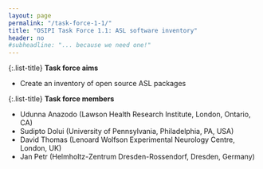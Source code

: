 ```yaml
---
layout: page
permalink: "/task-force-1-1/"
title: "OSIPI Task Force 1.1: ASL software inventory"
header: no
#subheadline: "... because we need one!"
---
```


{:.list-title}
**Task force aims**

- Create an inventory of open source ASL packages

{:.list-title}
**Task force members**

- Udunna Anazodo (Lawson Health Research Institute, London, Ontario, CA)
- Sudipto Dolui (University of Pennsylvania, Philadelphia, PA, USA)
- David Thomas (Lenoard Wolfson Experimental Neurology Centre, London, UK)
- Jan Petr (Helmholtz-Zentrum Dresden-Rossendorf, Dresden, Germany)
